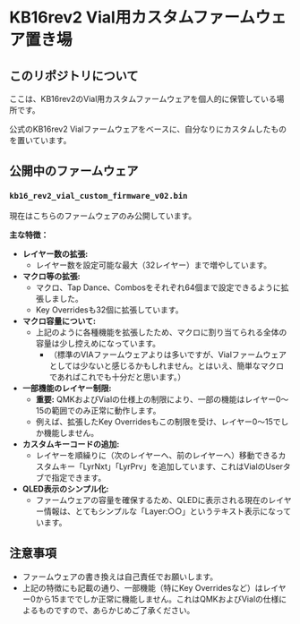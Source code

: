 # KB16rev2 Vial用カスタムファームウェア置き場

## このリポジトリについて

ここは、KB16rev2のVial用カスタムファームウェアを個人的に保管している場所です。

公式のKB16rev2 Vialファームウェアをベースに、自分なりにカスタムしたものを置いています。

## 公開中のファームウェア

### `kb16_rev2_vial_custom_firmware_v02.bin`

現在はこちらのファームウェアのみ公開しています。

**主な特徴：**

*   **レイヤー数の拡張:**
    *   レイヤー数を設定可能な最大（32レイヤー）まで増やしています。
*   **マクロ等の拡張:**
    *   マクロ、Tap Dance、Combosをそれぞれ64個まで設定できるように拡張しました。
    *   Key Overridesも32個に拡張しています。
*   **マクロ容量について:**
    *   上記のように各種機能を拡張したため、マクロに割り当てられる全体の容量は少し控えめになっています。
        *   （標準のVIAファームウェアよりは多いですが、Vialファームウェアとしては少ないと感じるかもしれません。とはいえ、簡単なマクロであればこれでも十分だと思います。）
*   **一部機能のレイヤー制限:**
    *   **重要:** QMKおよびVialの仕様上の制限により、一部の機能はレイヤー0～15の範囲でのみ正常に動作します。
    *   例えば、拡張したKey Overridesもこの制限を受け、レイヤー0～15でしか機能しません。
*   **カスタムキーコードの追加:**
    *   レイヤーを順繰りに（次のレイヤーへ、前のレイヤーへ）移動できるカスタムキー「LyrNxt」「LyrPrv」を追加しています、これはVialのUserタブで指定できます。
*   **QLED表示のシンプル化:**
    *   ファームウェアの容量を確保するため、QLEDに表示される現在のレイヤー情報は、とてもシンプルな「Layer:○○」というテキスト表示になっています。

## 注意事項

*   ファームウェアの書き換えは自己責任でお願いします。
*   上記の特徴にも記載の通り、一部機能（特にKey Overridesなど）はレイヤー0から15まででしか正常に機能しません。これはQMKおよびVialの仕様によるものですので、あらかじめご了承ください。
